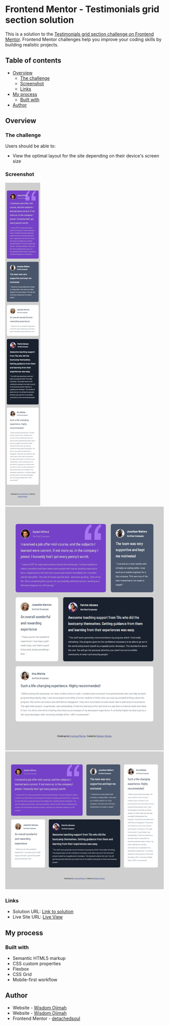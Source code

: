 # Frontend Mentor - Testimonials grid section solution

This is a solution to the [Testimonials grid section challenge on Frontend Mentor](https://www.frontendmentor.io/challenges/testimonials-grid-section-Nnw6J7Un7). Frontend Mentor challenges help you improve your coding skills by building realistic projects. 

## Table of contents

- [Overview](#overview)
  - [The challenge](#the-challenge)
  - [Screenshot](#screenshot)
  - [Links](#links)
- [My process](#my-process)
  - [Built with](#built-with)
- [Author](#author)

## Overview

### The challenge

Users should be able to:

- View the optimal layout for the site depending on their device's screen size

### Screenshot

![Mobile View](finished/mobile.png)
![Tablet View](finished/tablet.png)
![Desktop View](finished/desktop.png)

### Links

- Solution URL:   [Link to solution](https://github.com/detachedsoul/testimonials-grid-section)
- Live Site URL:  [Live View](https://detachedsoul.github.io/testimonials-grid-section)

## My process

### Built with

- Semantic HTML5 markup
- CSS custom properties
- Flexbox
- CSS Grid
- Mobile-first workflow


## Author

- Website - [Wisdom Ojimah](https://github.com/detachedsoul)
- Website - [Wisdom Ojimah](https://wisdomojimah.000webhostapp.com)
- Frontend Mentor - [detachedsoul](https://www.frontendmentor.io/profile/detachedsoul)